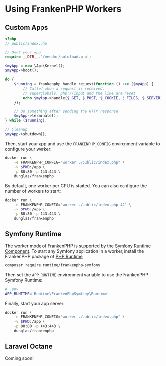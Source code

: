 # Using FrankenPHP Workers

## Custom Apps

```php
<?php
// public/index.php

// Boot your app
require __DIR__.'/vendor/autoload.php';

$myApp = new \App\Kernel();
$myApp->boot();

do {
    $running = frankenphp_handle_request(function () use ($myApp) {
        // Called when a request is received,
        // superglobals, php://input and the like are reset
        echo $myApp->handle($_GET, $_POST, $_COOKIE, $_FILES, $_SERVER);
    });

    // Do something after sending the HTTP response
    $myApp->terminate();
} while ($running);

// Cleanup
$myApp->shutdown();
```

Then, start your app and use the `FRANKENPHP_CONFIG` environment variable to configure your worker: 

```sh
docker run \
    -e FRANKENPHP_CONFIG="worker ./public/index.php" \
    -v $PWD:/app \
    -p 80:80 -p 443:443 \
    dunglas/frankenphp
```

By default, one worker per CPU is started.
You can also configure the number of workers to start:

```sh
docker run \
    -e FRANKENPHP_CONFIG="worker ./public/index.php 42" \
    -v $PWD:/app \
    -p 80:80 -p 443:443 \
    dunglas/frankenphp
```
## Symfony Runtime

The worker mode of FrankenPHP is supported by the [Symfony Runtime Component](https://symfony.com/doc/current/components/runtime.html).
To start any Symfony application in a worker, install the FrankenPHP package of [PHP Runtime](https://github.com/php-runtime/runtime):

```sh
composer require runtime/frankenphp-symfony
```

Then set the `APP_RUNTIME` environment variable to use the FrankenPHP Symfony Runtime:

```sh
# .env
APP_RUNTIME='Runtime\FrankenPhpSymfony\Runtime'
```

Finally, start your app server:

```sh
docker run \
    -e FRANKENPHP_CONFIG="worker ./public/index.php" \
    -v $PWD:/app \
    -p 80:80 -p 443:443 \
    dunglas/frankenphp
```

## Laravel Octane

Coming soon!
